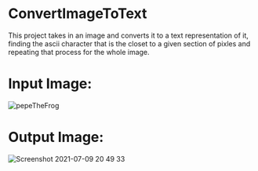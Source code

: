 # ConvertImageToText
This project takes in an image and converts it to a text representation of it, finding the ascii character that is the closet to a given section of pixles and repeating that process for the whole image.

# Input Image:
![pepeTheFrog](https://user-images.githubusercontent.com/39449480/126022306-2566b2b1-7573-4fca-93c1-c5e23406dc5e.jpg)

# Output Image:
![Screenshot 2021-07-09 20 49 33](https://user-images.githubusercontent.com/39449480/126022267-6684064a-3593-485a-8411-30b94c951507.png)

